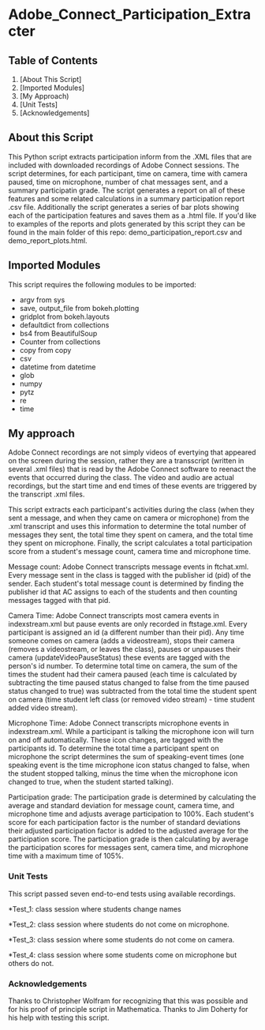 # Adobe_Connect_Participation_Extracter

## Table of Contents
1. [About This Script]
1. [Imported Modules]
1. [My Approach)
1. [Unit Tests]
1. [Acknowledgements]

## About this Script

This Python script extracts participation inform from the .XML files that are included with downloaded recordings of Adobe Connect sessions. The script determines, for each participant, time on camera, time with camera paused, time on microphone, number of chat messages sent, and a summary participatin grade. The script generates a report on all of these features and some related calculations in a summary participation report .csv file. Additionally the script generates a series of bar plots showing each of the participation features and saves them as a .html file. If you'd like to examples of the reports and plots generated by this script they can be found in the main folder of this repo: demo_participation_report.csv and demo_report_plots.html.
## Imported Modules

This script requires the following modules to be imported:
* argv from sys
* save, output_file from bokeh.plotting
* gridplot from bokeh.layouts
* defaultdict from collections
* bs4 from BeautifulSoup
* Counter from collections
* copy from copy
* csv
* datetime from datetime
* glob
* numpy
* pytz
* re
* time


## My approach

Adobe Connect recordings are not simply videos of evertying that appeared on the screen during the session, rather they are a transscript (written in several .xml files) that is read by the Adobe Connect software to reenact the events that occurred during the class. The video and audio are actual recordings, but the start time and end times of these events are triggered by the transcript .xml files. 

This script extracts each participant's activities during the class (when they sent a message, and when they came on camera or microphone) from the .xml transcript and uses this information to determine the total number of messages they sent, the total time they spent on camera, and the total time they spent on microphone. Finally, the script calculates a total participation score from a student's message count, camera time and microphone time.

Message count:
Adobe Connect transcripts message events in ftchat<number>.xml. Every message sent in the class is tagged with the publisher id (pid) of the sender. Each student's total message count is determined by finding the publisher id that AC assigns to each of the students and then counting messages tagged with that pid. 

Camera Time:
Adobe Connect transcripts most camera events in indexstream.xml but pause events are only recorded in ftstage<number>.xml. Every participant is assigned an id (a different number than their pid). Any time someone comes on camera (adds a videostream), stops their camera (removes a videostream, or leaves the class), pauses or unpauses their camera (updateVideoPauseStatus) these events are tagged with the person's id number. To determine total time on camera, the sum of the times the student had their camera paused (each time is calculated by subtracting the time paused status changed to false from the time paused status changed to true) was subtracted from the total time the student spent on camera (time student left class (or removed video stream) -  time student added video stream).

Microphone Time:
Adobe Connect transcripts microphone events in indexstream.xml. While a participant is talking the microphone icon will turn on and off automatically. These icon changes, are tagged with the participants id. To determine the total time a participant spent on microphone the script determines the sum of speaking-event times (one speaking event is the time microphone icon status changed to false, when the student stopped talking, minus the time when the microphone icon changed to true, when the student started talking).

Participation grade:
The participation grade is determined by calculating the average and standard deviation for message count, camera time, and microphone time and adjusts average participation to 100%. Each student's score for each participation factor is the number of standard deviations their adjusted participation factor is added to the adjusted average for the participation score. The participation grade is then calculating by average the participation scores for messages sent, camera time, and microphone time with a maximum time of 105%.

### Unit Tests

This script passed seven end-to-end tests using available recordings.

*Test_1: class session where students change names

*Test_2: class session where students do not come on microphone.

*Test_3: class session where some students do not come on camera.

*Test_4: class session where some students come on microphone but others do not.

### Acknowledgements 

Thanks to Christopher Wolfram for recognizing that this was possible and for his proof of principle script in Mathematica. 
Thanks to Jim Doherty for his help with testing this script. 

